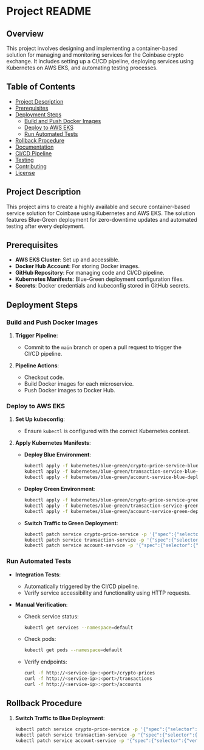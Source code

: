 # Project README

## Overview

This project involves designing and implementing a container-based solution for managing and monitoring services for the Coinbase crypto exchange. It includes setting up a CI/CD pipeline, deploying services using Kubernetes on AWS EKS, and automating testing processes.

## Table of Contents

- [Project Description](#project-description)
- [Prerequisites](#prerequisites)
- [Deployment Steps](#deployment-steps)
  - [Build and Push Docker Images](#build-and-push-docker-images)
  - [Deploy to AWS EKS](#deploy-to-aws-eks)
  - [Run Automated Tests](#run-automated-tests)
- [Rollback Procedure](#rollback-procedure)
- [Documentation](#documentation)
- [CI/CD Pipeline](#cicd-pipeline)
- [Testing](#testing)
- [Contributing](#contributing)
- [License](#license)

## Project Description

This project aims to create a highly available and secure container-based service solution for Coinbase using Kubernetes and AWS EKS. The solution features Blue-Green deployment for zero-downtime updates and automated testing after every deployment.

## Prerequisites

- **AWS EKS Cluster**: Set up and accessible.
- **Docker Hub Account**: For storing Docker images.
- **GitHub Repository**: For managing code and CI/CD pipeline.
- **Kubernetes Manifests**: Blue-Green deployment configuration files.
- **Secrets**: Docker credentials and kubeconfig stored in GitHub secrets.

## Deployment Steps

### Build and Push Docker Images

1. **Trigger Pipeline**:
   - Commit to the `main` branch or open a pull request to trigger the CI/CD pipeline.

2. **Pipeline Actions**:
   - Checkout code.
   - Build Docker images for each microservice.
   - Push Docker images to Docker Hub.

### Deploy to AWS EKS

1. **Set Up kubeconfig**:
   - Ensure `kubectl` is configured with the correct Kubernetes context.

2. **Apply Kubernetes Manifests**:
   - **Deploy Blue Environment**:
     ```bash
     kubectl apply -f kubernetes/blue-green/crypto-price-service-blue-deployment.yaml --namespace=default
     kubectl apply -f kubernetes/blue-green/transaction-service-blue-deployment.yaml --namespace=default
     kubectl apply -f kubernetes/blue-green/account-service-blue-deployment.yaml --namespace=default
     ```
   - **Deploy Green Environment**:
     ```bash
     kubectl apply -f kubernetes/blue-green/crypto-price-service-green-deployment.yaml --namespace=default
     kubectl apply -f kubernetes/blue-green/transaction-service-green-deployment.yaml --namespace=default
     kubectl apply -f kubernetes/blue-green/account-service-green-deployment.yaml --namespace=default
     ```
   - **Switch Traffic to Green Deployment**:
     ```bash
     kubectl patch service crypto-price-service -p '{"spec":{"selector":{"version":"green"}}}' --namespace=default
     kubectl patch service transaction-service -p '{"spec":{"selector":{"version":"green"}}}' --namespace=default
     kubectl patch service account-service -p '{"spec":{"selector":{"version":"green"}}}' --namespace=default
     ```

### Run Automated Tests

- **Integration Tests**:
  - Automatically triggered by the CI/CD pipeline.
  - Verify service accessibility and functionality using HTTP requests.

- **Manual Verification**:
  - Check service status:
    ```bash
    kubectl get services --namespace=default
    ```
  - Check pods:
    ```bash
    kubectl get pods --namespace=default
    ```
  - Verify endpoints:
    ```bash
    curl -f http://<service-ip>:<port>/crypto-prices
    curl -f http://<service-ip>:<port>/transactions
    curl -f http://<service-ip>:<port>/accounts
    ```

## Rollback Procedure

1. **Switch Traffic to Blue Deployment**:
   ```bash
   kubectl patch service crypto-price-service -p '{"spec":{"selector":{"version":"blue"}}}' --namespace=default
   kubectl patch service transaction-service -p '{"spec":{"selector":{"version":"blue"}}}' --namespace=default
   kubectl patch service account-service -p '{"spec":{"selector":{"version":"blue"}}}' --namespace=default
